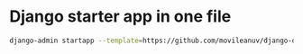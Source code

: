 # Django starter app in one file

```bash
django-admin startapp --template=https://github.com/movileanuv/django-onefile-project-template/archive/main.zip
```
